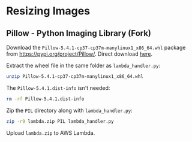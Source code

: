 # Resizing Images

## Pillow - Python Imaging Library (Fork)

Download the `Pillow-5.4.1-cp37-cp37m-manylinux1_x86_64.whl` package from <https://pypi.org/project/Pillow/>. Direct download [here](https://files.pythonhosted.org/packages/ae/2a/0a0ab2833e5270664fb5fae590717f867ac6319b124160c09f1d3291de28/Pillow-5.4.1-cp37-cp37m-manylinux1_x86_64.whl).

Extract the wheel file in the same folder as `lambda_handler.py`:

```sh
unzip Pillow-5.4.1-cp37-cp37m-manylinux1_x86_64.whl
```

The `Pillow-5.4.1.dist-info` isn't needed:

```sh
rm -rf Pillow-5.4.1.dist-info
```

Zip the `PIL` directory along with `lambda_handler.py`:

```sh
zip -r9 lambda.zip PIL lambda_handler.py
```

Upload `lambda.zip` to AWS Lambda.